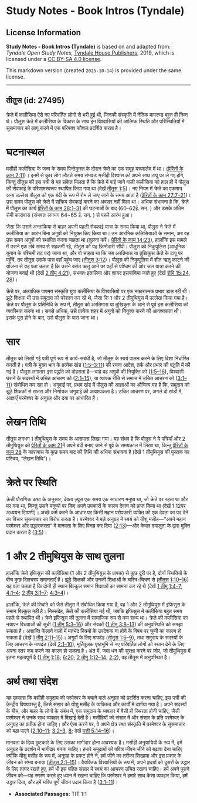 # Study Notes - Book Intros (Tyndale)

## License Information

**Study Notes - Book Intros (Tyndale)** is based on and adapted from: _Tyndale Open Study Notes_, [Tyndale House Publishers](https://tyndaleopenresources.com/), 2019, which is licensed under a [CC BY-SA 4.0 license](https://creativecommons.org/licenses/by-sa/4.0/legalcode.en).

This markdown version (created `2025-10-14`) is provided under the same license.



--------------------------------

## तीतुस (id: 27495)

क्रेते में कलीसिया ऐसे नए परिवर्तित लोगों से भरी हुई थी, जिनकी संस्कृति में नैतिक मापदण्ड बहुत ही निम्न थे। पौलुस क्रेते में कलीसिया के विकास के साथ इन विश्वासियों की आत्मिक स्थिति और परिस्थितियों में सुसमाचार को लागू करने में एक परिपक्व कौशल प्रदर्शित करता है।

घटनास्थल
========

मसीही कलीसिया के जन्म के समय पिन्तेकुस्त के दौरान क्रेते का एक समूह यरूशलेम में था। ([प्रेरितों के काम 2:11](https://ref.ly/Acts2:11))। इनमें से कुछ लोग लौटते समय संभवतः मसीही विश्वास को अपने साथ टापू पर ले गए होंगे, किन्तु तीतुस की इस पत्री से यह संकेत मिलता है कि क्रेते में पाई जाने वाली कलीसिया को हाल ही में पौलुस की सेवकाई के परिणामस्वरूप स्थापित किया गया था (देखें [तीतुस 1:5](https://ref.ly/Titus1:5))। नए नियम में क्रेते का एकमात्र अन्य उल्लेख पौलुस को एक बंदी के रूप में रोम ले जाए जाने के समय आता है ([प्रेरितों के काम 27:7–21](https://ref.ly/Acts27:7-Acts27:21))। उस समय पौलुस को क्रेते में सक्रिय सेवकाई करने का अवसर नहीं मिला था। अधिक संभावना है कि, क्रेते में पौलुस का कार्य [प्रेरितों के काम 28:1–31](https://ref.ly/Acts28:1-Acts28:31) की घटनाओं के बाद (60–62ई. सन्. ) और उसके अंतिम रोमी कारावास (संभवतः लगभग 64\~65 ई. सन्. ) से पहले आरंभ हुआ।

जैसा कि उसने अन्ताकिया से बाहर अपनी पहली सेवकाई यात्रा के समय किया था, पौलुस ने क्रेते में कलीसिया का आरंभ बिना अगुवों को नियुक्त किए किया था। उन आरंभिक कलिसियाओं के समान, अब वह उस समय अगुवों को स्थापित करना चाहता था (तुलना करें। [प्रेरितों के काम 14:23](https://ref.ly/Acts14:23)), हालाँकि इस मामले में उसने एक लंबे समय से सहकर्मी रहे, तीतुस को यह ज़िम्मेदारी सौंपी। पौलुस को निकुपुलिस (आधुनिक यूनान के पश्चिमी तट पर) जाना था, और वो चाहता था कि जब अरतिमास या तुखिकुस क्रेते के टापू पर पहुँचें, तब तीतुस उसके पास वहाँ पहुंच जाए ([तीतुस 3:12](https://ref.ly/Titus3:12))। पौलुस की निकुपुलिस में शीत ऋतु काटने की योजना से यह पता चलता है कि उसने बसंत ऋतु आने पर वहाँ से पश्चिम की ओर जल यात्रा करने की योजना बनाई थी (देखें [2 तीमु 4:21](https://ref.ly/2Tim4:21)), संभवतः इतालिया और शायद इसपानिया जाते हुए (देखें [रोमि 15:24](https://ref.ly/Rom15:24), [28](https://ref.ly/Rom15:28))।

क्रेते पर, अत्याधिक पापमय संस्कृति युवा कलीसिया के विश्वासियों पर एक नकारात्मक प्रभाव डाल रही थी। झूठे शिक्षक भी उस समुदाय को परेशान कर रहे थे, जैसा कि 1 और 2 तीमुथियुस में उल्लेख किया गया है। क्रेते पर पौलुस के प्रतिनिधि के रूप में, तीतुस को अरतिमास या तुखिकुस के आने से पूर्व इस कलीसिया को व्यवस्थित करना था। सबसे अधिक, उसे प्रत्येक शहर में अगुवों को नियुक्त करने की आवश्यकता थी। इसके पूरा होने के बाद, उसे पौलुस के पास जाना था।

सार
===

तीतुस को लिखी गई पत्री पूर्ण रूप से कार्य\-संबंधी है, जो तीतुस के स्वयं पालन करने के लिए दिशा निर्धारित करती है। पत्री के मुख्य भाग के प्रत्येक खंड ([1:5–3:11](https://ref.ly/Titus1:5-Titus3:11)) की रचना आदेश, तर्क और प्रभार की पद्धति में की गई है। पौलुस लगातार इस पद्धति को दोहराता है—चाहे वह अगुवों की नियुक्ति को ([1:5–16](https://ref.ly/Titus1:5-Titus1:16)), विश्वासी घराने के सदस्यों में उचित आचरण को ([2:1–15](https://ref.ly/Titus2:1-Titus2:15)), या व्यापक रीति से समाज में उचित आचरण को ([3:1–11](https://ref.ly/Titus3:1-Titus3:11)) संबोधित कर रहा हो। अगुवाई पर, प्रथम खंड में पौलुस की आज्ञाओं का औचित्य यह है कि, समुदाय को झूठे शिक्षकों से खतरा और निर्णायक अगुवाई की आवश्यकता है। उचित आचरण पर, अगले दो खंडों में, आज्ञाएँ परमेश्वर के अनुग्रह और दया पर आधारित हैं।

लेखन तिथि
=========

तीतुस लगभग 1 तीमुथियुस के समय के आसपास लिखा गया। यह संभव है कि पौलुस ने ये पत्रियाँ और 2 तीमुथियुस को [प्रेरितों के काम 21](https://ref.ly/Acts21:1-Acts21:40)में अपने बंदी बनाए जाने से पूर्व के समयकाल में लिखा था, किन्तु [प्रेरितों के काम 28](https://ref.ly/Acts28:1-Acts28:31) के कारावास के कुछ समय बाद की तिथि की अधिक संभावना है (देखें 1 तीमुथियुस की पुस्तक का परिचय, “लेखन तिथि”)।

क्रेते पर स्थिति
================

क्रेती पौराणिक कथा के अनुसार, देवता ज़्यूस एक समय एक साधारण मनुष्य था, जो क्रेते पर रहता था और मर गया था, किन्तु उसने मनुष्यों पर किए अपने उपकारों के कारण देवत्व को प्राप्त किया था (देखें 1:12पर अध्ययन टिप्पणी)। अच्छे कर्म करने के आधार पर किसी महान परोपकारी व्यक्ति को एक देवता का पद देने का विचार सुसमाचार का विरोध करता है। परमेश्वर ने बड़े अनुग्रह में स्वयं को यीशु मसीह—“अपने महान परमेश्वर और उद्धारकरता” में मानवता के लिए विनम्र कर दिया ([2:13](https://ref.ly/Titus2:13))—और केवल दयालुता के द्वारा मुक्ति प्रदान करता है ([3:5](https://ref.ly/Titus3:5))।

1 और 2 तीमुथियुस के साथ तुलना
=============================

हालाँकि क्रेते इफिसुस की कलीसिया (1 और 2 तीमुथियुस के प्रापक) से कुछ दूरी पर है, दोनों स्थितियों के बीच कुछ दिलचस्प समानताएँ हैं। झूठे शिक्षकों और उनकी शिक्षाओं के चरित्र\-चित्रण से ([तीतुस 1:10–16](https://ref.ly/Titus1:10-Titus1:16)) यह पता चलता है कि दोनों ही स्थान बिल्कुल समान शिक्षाओं का सामना कर रहे थे (देखें [1 तीमु 1:4–7](https://ref.ly/1Tim1:4-1Tim1:7); [4:1–4](https://ref.ly/1Tim4:1-1Tim4:4); [2 तीमु 3:1–7](https://ref.ly/2Tim3:1-2Tim3:7); [4:3–4](https://ref.ly/2Tim4:3-2Tim4:4))।

हालाँकि, क्रेते की स्थिति को जैसे तीतुस में संबोधित किया गया है, वह 1 और 2 तीमुथियुस में इफिसुस के समान बिल्कुल नहीं है। निस्संदेह, क्रेते की कलीसिया नई थी, जबकि इफिसुस में कलीसिया बहुत समय पहले से स्थापित थी। क्रेते इफिसुस की तुलना में सामाजिक रूप से कम सभ्य था। क्रेते की कलीसिया का नयापन विधवाओं की सूची ([1 तीमु 5:3–16](https://ref.ly/1Tim5:3-1Tim5:16)) और सेवकों ([1 तीमु 3:8–13](https://ref.ly/1Tim3:8-1Tim3:13)) की अनुपस्थिति को समझा सकता है। अशान्ति फैलाने वालों में मतभेद स्त्रियों के उपदेशक ना होने के विषय पर चुप्पी का कारण हो सकता है (देखें [1 तीमु 2:11–15](https://ref.ly/1Tim2:11-1Tim2:15))। अगुवों के लिए मापदंड ([तीतुस 1:6–9](https://ref.ly/Titus1:6-Titus1:9)), तथा समुदाय के सदस्यों के लिए आचरण के मापदंड (देखें [2:1–10](https://ref.ly/Titus2:1-Titus2:10)), मूर्तिपूजक पृष्ठभूमि से नए परिवर्तित लोगों को स्थान देने के लिए अपना स्तर कम करने का कारण हो सकता है। अंत में, जमा धन की सुरक्षा करने पर ज़ोर, जो तीमुथियुस में इतना महत्वपूर्ण है ([1 तीमु 1:18](https://ref.ly/1Tim1:18); [6:20](https://ref.ly/1Tim6:20); [2 तीमु 1:12–14](https://ref.ly/2Tim1:12-2Tim1:14); [2:2](https://ref.ly/2Tim2:2)), वह तीतुस में अनुपस्थित है।

अर्थ तथा संदेश
==============

यह एहसास कि मसीही समुदाय को परमेश्वर के बचाने वाले अनुग्रह को प्रदर्शित करना चाहिए, इस पत्री की केन्द्रीय विषयवस्तु है, जिसे संसार को यीशु मसीह के व्यक्तित्व और कार्यों में दर्शाया गया है। अपने सदस्यों के बीच, और बाहर के लोगों के संबंध में, एक समुदाय के व्यवहार में वैसी ही स्थिरता होनी चाहिए, जैसी परमेश्वर ने उनके साथ व्यवहार में दिखाई देती है। मसीहियों को संसार में और संसार के प्रति परमेश्वर के अनुग्रह का प्रतीक होना चाहिए। और ऐसा करने पर, वे अपने क्षेत्र तथा संस्कृति में परमेश्वर के सुसमाचार को बढ़ा पाएंगे ([2:10–11](https://ref.ly/Titus2:10-Titus2:11); [3:2–3](https://ref.ly/Titus3:2-Titus3:3), [8](https://ref.ly/Titus3:8); देखें [मत्ती 5:14–16](https://ref.ly/Matt5:14-Matt5:16))।

मानवता के दिव्य छुटकारे के लिए उसका भागीदार होना आवश्यक है। मसीही अनुयायियों के रूप में, हमें अनुग्रह के प्रदर्शन में भागीदार बनना चाहिए। हमारे समुदायों को पवित्र जीवन जीने को बढ़ावा देना चाहिए क्योंकि यीशु मसीह के रूप में, अनुग्रह के प्रकट होने ने, हमें जीने का तरीका सिखाया और इस प्रकार के जीवन को संभव बनाया ([तीतुस 2:1–15](https://ref.ly/Titus2:1-Titus2:15))। वैयक्तिक विश्वासियों के रूप में, अपने हृदयों को दूसरों के उद्धार के लिए तत्पर रखते हुए, हमें भी इस पतित संसार में स्वयं का आचरण उचित रखना चाहिए। हमें अपने पुराने जीवन को—यह स्मरण करते हुए ध्यान में रखना चाहिए कि परमेश्वर ने हमारे साथ कैसा व्यवहार किया, हमें उद्धार दिया, और हमें भक्ति पूर्ण जीवन प्रदान किया है ([3:1–11](https://ref.ly/Titus3:1-Titus3:11))।

* **Associated Passages:** TIT 1:1

